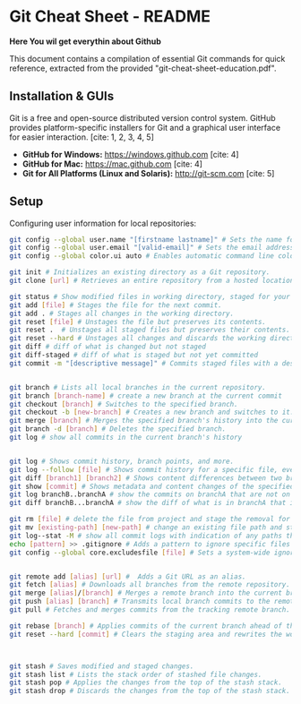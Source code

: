 #   Git Cheat Sheet - README
**Here You wil get everythin about Github**

This document contains a compilation of essential Git commands for quick reference, extracted from the provided "git-cheat-sheet-education.pdf".

##   Installation & GUIs

Git is a free and open-source distributed version control system. GitHub provides platform-specific installers for Git and a graphical user interface for easier interaction. [cite: 1, 2, 3, 4, 5]

* **GitHub for Windows:** https://windows.github.com [cite: 4]
* **GitHub for Mac:** https://mac.github.com [cite: 4]
* **Git for All Platforms (Linux and Solaris):** http://git-scm.com [cite: 5]

##   Setup

Configuring user information for local repositories:

```bash
git config --global user.name "[firstname lastname]" # Sets the name for credit when reviewing version history.
git config --global user.email "[valid-email]" # Sets the email address associated with each history marker.
git config --global color.ui auto # Enables automatic command line coloring for Git.

git init # Initializes an existing directory as a Git repository.
git clone [url] # Retrieves an entire repository from a hosted location via URL.

git status # Show modified files in working directory, staged for your next commit
git add [file] # Stages the file for the next commit.
git add . # Stages all changes in the working directory.
git reset [file] # Unstages the file but preserves its contents.
git reset .  # Unstages all staged files but preserves their contents.
git reset --hard # Unstages all changes and discards the working directory.
git diff # diff of what is changed but not staged
git diff-staged # diff of what is staged but not yet committed
git commit -m "[descriptive message]" # Commits staged files with a descriptive message.


git branch # Lists all local branches in the current repository.
git branch [branch-name] # create a new branch at the current commit
git checkout [branch] # Switches to the specified branch.
git checkout -b [new-branch] # Creates a new branch and switches to it.
git merge [branch] # Merges the specified branch's history into the current one
git branch -d [branch] # Deletes the specified branch.
git log # show all commits in the current branch's history


git log # Shows commit history, branch points, and more.
git log --follow [file] # Shows commit history for a specific file, even across renames.
git diff [branch1] [branch2] # Shows content differences between two branches.
git show [commit] # Shows metadata and content changes of the specified commit.
git log branchB..branchA # show the commits on branchA that are not on branchB
git diff branchB...branchA # show the diff of what is in branchA that is not in branchB

git rm [file] # delete the file from project and stage the removal for commit
git mv [existing-path] [new-path] # change an existing file path and stage the move
git log--stat -M # show all commit logs with indication of any paths that moved
echo [pattern] >> .gitignore # Adds a pattern to ignore specific files and directories.
git config --global core.excludesfile [file] # Sets a system-wide ignore pattern for all local repositories.


git remote add [alias] [url] #  Adds a Git URL as an alias.
git fetch [alias] # Downloads all branches from the remote repository.
git merge [alias]/[branch] # Merges a remote branch into the current branch.
git push [alias] [branch] # Transmits local branch commits to the remote repository branch.
git pull # Fetches and merges commits from the tracking remote branch.

git rebase [branch] # Applies commits of the current branch ahead of the specified one.
git reset --hard [commit] # Clears the staging area and rewrites the working tree from the specified commit. 



git stash # Saves modified and staged changes.
git stash list # Lists the stack order of stashed file changes.
git stash pop # Applies the changes from the top of the stash stack.
git stash drop # Discards the changes from the top of the stash stack.
```
